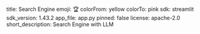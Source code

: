 title: Search Engine
emoji: 🏆
colorFrom: yellow
colorTo: pink
sdk: streamlit
sdk_version: 1.43.2
app_file: app.py
pinned: false
license: apache-2.0
short_description: Search Engine with LLM
